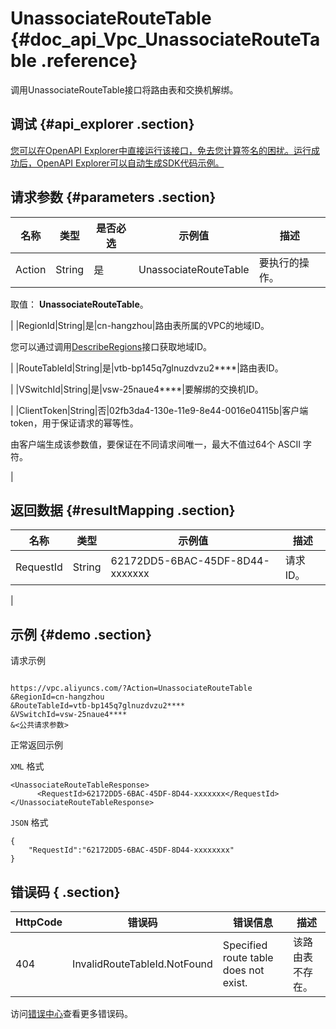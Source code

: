 # UnassociateRouteTable {#doc_api_Vpc_UnassociateRouteTable .reference}

调用UnassociateRouteTable接口将路由表和交换机解绑。

## 调试 {#api_explorer .section}

[您可以在OpenAPI Explorer中直接运行该接口，免去您计算签名的困扰。运行成功后，OpenAPI Explorer可以自动生成SDK代码示例。](https://api.aliyun.com/#product=Vpc&api=UnassociateRouteTable&type=RPC&version=2016-04-28)

## 请求参数 {#parameters .section}

|名称|类型|是否必选|示例值|描述|
|--|--|----|---|--|
|Action|String|是|UnassociateRouteTable|要执行的操作。

 取值： **UnassociateRouteTable**。

 |
|RegionId|String|是|cn-hangzhou|路由表所属的VPC的地域ID。

 您可以通过调用[DescribeRegions](~~36063~~)接口获取地域ID。

 |
|RouteTableId|String|是|vtb-bp145q7glnuzdvzu2\*\*\*\*|路由表ID。

 |
|VSwitchId|String|是|vsw-25naue4\*\*\*\*|要解绑的交换机ID。

 |
|ClientToken|String|否|02fb3da4-130e-11e9-8e44-0016e04115b|客户端token，用于保证请求的幂等性。

 由客户端生成该参数值，要保证在不同请求间唯一，最大不值过64个 ASCII 字符。

 |

## 返回数据 {#resultMapping .section}

|名称|类型|示例值|描述|
|--|--|---|--|
|RequestId|String|62172DD5-6BAC-45DF-8D44-xxxxxxx|请求ID。

 |

## 示例 {#demo .section}

请求示例

``` {#request_demo}

https://vpc.aliyuncs.com/?Action=UnassociateRouteTable
&RegionId=cn-hangzhou
&RouteTableId=vtb-bp145q7glnuzdvzu2****
&VSwitchId=vsw-25naue4****
&<公共请求参数>

```

正常返回示例

`XML` 格式

``` {#xml_return_success_demo}
<UnassociateRouteTableResponse>
      <RequestId>62172DD5-6BAC-45DF-8D44-xxxxxxx</RequestId>
</UnassociateRouteTableResponse>
```

`JSON` 格式

``` {#json_return_success_demo}
{
	"RequestId":"62172DD5-6BAC-45DF-8D44-xxxxxxxx"
}
```

## 错误码 { .section}

|HttpCode|错误码|错误信息|描述|
|--------|---|----|--|
|404|InvalidRouteTableId.NotFound|Specified route table does not exist.|该路由表不存在。|

访问[错误中心](https://error-center.aliyun.com/status/product/Vpc)查看更多错误码。

